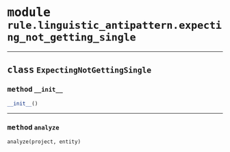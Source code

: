 <!-- markdownlint-disable -->

# <kbd>module</kbd> `rule.linguistic_antipattern.expecting_not_getting_single`






---

## <kbd>class</kbd> `ExpectingNotGettingSingle`




### <kbd>method</kbd> `__init__`

```python
__init__()
```








---

### <kbd>method</kbd> `analyze`

```python
analyze(project, entity)
```






